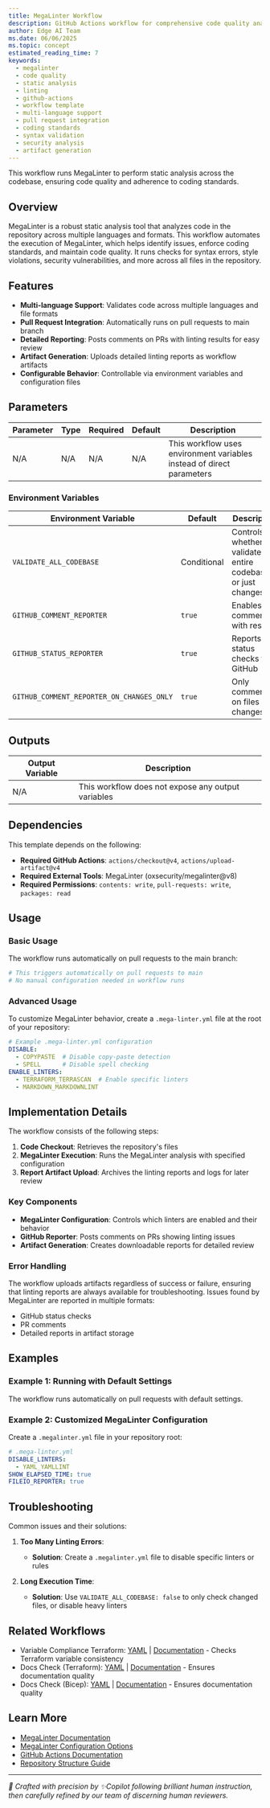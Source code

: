 ```yaml
---
title: MegaLinter Workflow
description: GitHub Actions workflow for comprehensive code quality analysis using MegaLinter
author: Edge AI Team
ms.date: 06/06/2025
ms.topic: concept
estimated_reading_time: 7
keywords:
  - megalinter
  - code quality
  - static analysis
  - linting
  - github-actions
  - workflow template
  - multi-language support
  - pull request integration
  - coding standards
  - syntax validation
  - security analysis
  - artifact generation
---
```


This workflow runs MegaLinter to perform static analysis across the codebase, ensuring code quality and adherence to coding standards.

## Overview

MegaLinter is a robust static analysis tool that analyzes code in the repository across multiple languages and formats. This workflow automates the execution of MegaLinter, which helps identify issues, enforce coding standards, and maintain code quality. It runs checks for syntax errors, style violations, security vulnerabilities, and more across all files in the repository.

## Features

- **Multi-language Support**: Validates code across multiple languages and file formats
- **Pull Request Integration**: Automatically runs on pull requests to main branch
- **Detailed Reporting**: Posts comments on PRs with linting results for easy review
- **Artifact Generation**: Uploads detailed linting reports as workflow artifacts
- **Configurable Behavior**: Controllable via environment variables and configuration files

## Parameters

| Parameter | Type | Required | Default | Description                                                           |
|-----------|------|----------|---------|-----------------------------------------------------------------------|
| N/A       | N/A  | N/A      | N/A     | This workflow uses environment variables instead of direct parameters |

### Environment Variables

| Environment Variable                      | Default     | Description                                                      |
|-------------------------------------------|-------------|------------------------------------------------------------------|
| `VALIDATE_ALL_CODEBASE`                   | Conditional | Controls whether to validate the entire codebase or just changes |
| `GITHUB_COMMENT_REPORTER`                 | `true`      | Enables PR commenting with results                               |
| `GITHUB_STATUS_REPORTER`                  | `true`      | Reports status checks to GitHub                                  |
| `GITHUB_COMMENT_REPORTER_ON_CHANGES_ONLY` | `true`      | Only comments on files with changes                              |

## Outputs

| Output Variable | Description                                        |
|-----------------|----------------------------------------------------|
| N/A             | This workflow does not expose any output variables |

## Dependencies

This template depends on the following:

- **Required GitHub Actions**: `actions/checkout@v4`, `actions/upload-artifact@v4`
- **Required External Tools**: MegaLinter (oxsecurity/megalinter@v8)
- **Required Permissions**: `contents: write`, `pull-requests: write`, `packages: read`

## Usage

### Basic Usage

The workflow runs automatically on pull requests to the main branch:

```yaml
# This triggers automatically on pull requests to main
# No manual configuration needed in workflow runs
```

### Advanced Usage

To customize MegaLinter behavior, create a `.mega-linter.yml` file at the root of your repository:

```yaml
# Example .mega-linter.yml configuration
DISABLE:
  - COPYPASTE  # Disable copy-paste detection
  - SPELL      # Disable spell checking
ENABLE_LINTERS:
  - TERRAFORM_TERRASCAN  # Enable specific linters
  - MARKDOWN_MARKDOWNLINT
```

## Implementation Details

The workflow consists of the following steps:

1. **Code Checkout**: Retrieves the repository's files
2. **MegaLinter Execution**: Runs the MegaLinter analysis with specified configuration
3. **Report Artifact Upload**: Archives the linting reports and logs for later review

### Key Components

- **MegaLinter Configuration**: Controls which linters are enabled and their behavior
- **GitHub Reporter**: Posts comments on PRs showing linting issues
- **Artifact Generation**: Creates downloadable reports for detailed review

### Error Handling

The workflow uploads artifacts regardless of success or failure, ensuring that linting reports are always available for troubleshooting. Issues found by MegaLinter are reported in multiple formats:

- GitHub status checks
- PR comments
- Detailed reports in artifact storage

## Examples

### Example 1: Running with Default Settings

The workflow runs automatically on pull requests with default settings.

### Example 2: Customized MegaLinter Configuration

Create a `.megalinter.yml` file in your repository root:

```yaml
# .mega-linter.yml
DISABLE_LINTERS:
  - YAML_YAMLLINT
SHOW_ELAPSED_TIME: true
FILEIO_REPORTER: true
```

## Troubleshooting

Common issues and their solutions:

1. **Too Many Linting Errors**:
   - **Solution**: Create a `.megalinter.yml` file to disable specific linters or rules

2. **Long Execution Time**:
   - **Solution**: Use `VALIDATE_ALL_CODEBASE: false` to only check changed files, or disable heavy linters

## Related Workflows

- Variable Compliance Terraform: [YAML](/.github/workflows/variable-compliance-terraform.yml) | [Documentation](./variable-compliance-terraform.md) - Checks Terraform variable consistency
- Docs Check (Terraform): [YAML](/.github/workflows/docs-check-terraform.yml) | [Documentation](./docs-check-terraform.md) - Ensures documentation quality
- Docs Check (Bicep): [YAML](/.github/workflows/docs-check-bicep.yml) | [Documentation](./docs-check-bicep.md) - Ensures documentation quality

## Learn More

- [MegaLinter Documentation](https://megalinter.io)
- [MegaLinter Configuration Options](https://megalinter.io/latest/configuration/)
- [GitHub Actions Documentation](https://docs.github.com/en/actions)
- [Repository Structure Guide](/README.md)

---

<!-- markdownlint-disable MD036 -->
*🤖 Crafted with precision by ✨Copilot following brilliant human instruction,
then carefully refined by our team of discerning human reviewers.*
<!-- markdownlint-enable MD036 -->
